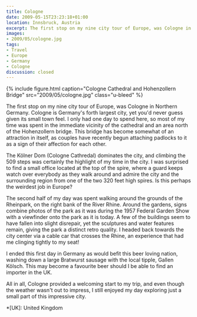 ```yaml
---
title: Cologne
date: 2009-05-15T23:23:18+01:00
location: Innsbruck, Austria
excerpt: The first stop on my nine city tour of Europe, was Cologne in Northern Germany.
images:
- 2009/05/cologne.jpg
tags:
- Travel
- Europe
- Germany
- Cologne
discussion: closed
---
```

{% include figure.html
  caption="Cologne Cathedral and Hohenzollern Bridge"
  src="2009/05/cologne.jpg"
  class="u-bleed"
%}

The first stop on my nine city tour of Europe, was Cologne in Northern Germany. Cologne is Germany's forth largest city, yet you'd never guess given its small town feel. I only had one day to spend here, so most of my time was spent in the immediate vicinity of the cathedral and an area north of the Hohenzollern bridge. This bridge has become somewhat of an attraction in itself, as couples have recently begun attaching padlocks to it as a sign of their affection for each other.

The Kölner Dom (Cologne Cathredal) dominates the city, and climbing the 509 steps was certainly the highlight of my time in the city. I was surprised to find a small office located at the top of the spire, where a guard keeps watch over everybody as they walk around and admire the city and the surrounding region from one of the two 320 feet high spires. Is this perhaps the weirdest job in Europe?

The second half of my day was spent walking around the grounds of the Rheinpark, on the right bank of the River Rhine. Around the gardens, signs combine photos of the park as it was during the 1957 Federal Garden Show with a viewfinder onto the park as it is today. A few of the buildings seem to have fallen into slight disrepair, yet the sculptures and water features remain, giving the park a distinct retro quality. I headed back towards the city center via a cable car that crosses the Rhine, an experience that had me clinging tightly to my seat!

I ended this first day in Germany as would befit this beer loving nation, washing down a large Bratwurst sausage with the local tipple, Gallen Kölsch. This may become a favourite beer should I be able to find an importer in the UK.

All in all, Cologne provided a welcoming start to my trip, and even though the weather wasn't out to impress, I still enjoyed my day exploring just a small part of this impressive city.

*[UK]: United Kingdom
